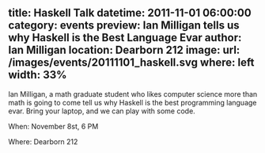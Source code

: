 title: Haskell Talk
datetime: 2011-11-01 06:00:00
category: events
preview: Ian Milligan tells us why Haskell is the Best Language Evar
author: Ian Milligan
location: Dearborn 212
image:
    url: /images/events/20111101_haskell.svg
    where: left
    width: 33%
---

Ian Milligan, a math graduate student who likes computer science more than math
is going to come tell us why Haskell is the best programming language evar.
Bring your laptop, and we can play with some code.

When: November 8st, 6 PM

Where: Dearborn 212
